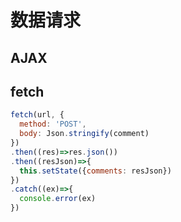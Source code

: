 # 数据请求
## AJAX

## fetch
``` js
fetch(url, {
  method: 'POST',
  body: Json.stringify(comment)
})
.then((res)=>res.json())
.then((resJson)=>{
  this.setState({comments: resJson})
})
.catch((ex)=>{
  console.error(ex)
})
```